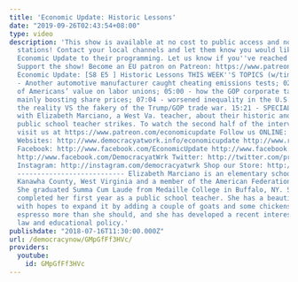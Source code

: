 ```yaml
---
title: 'Economic Update: Historic Lessons'
date: "2019-09-26T02:43:54+08:00"
type: video
description: 'This show is available at no cost to public access and non-profit community
  stations! Contact your local channels and let them know you would like them to add
  Economic Update to their programming. Let us know if you''ve reached out: info@democracyatwork.info
  Support the show! Become an EU patron on Patreon: https://www.patreon.com/economicupdate
  Economic Update: [S8 E5 ] Historic Lessons THIS WEEK''S TOPICS (w/timestamps): 00:57
  - Another automotive manufacturer caught cheating emissions tests; 02:39 - the reality
  of Americans’ value on labor unions; 05:00 - how the GOP corporate tax cuts are
  mainly boosting share prices; 07:04 - worsened inequality in the U.S.; 07:45 - and
  the reality VS the fakery of the Trump/GOP trade war. 15:21 - SPECIAL GUEST: Interview
  with Elizabeth Marciano, a West Va. teacher, about their historic and successful
  public school teacher strikes. To watch the second half of the interview, please
  visit us at https://www.patreon.com/economicupdate Follow us ONLINE: Patreon: https://www.patreon.com/economicupdate
  Websites: http://www.democracyatwork.info/economicupdate http://www.rdwolff.com
  Facebook: http://www.facebook.com/EconomicUpdate http://www.facebook.com/RichardDWolff
  http://www.facebook.com/DemocracyatWrk Twitter: http://twitter.com/profwolff http://twitter.com/democracyatwrk
  Instagram: http://instagram.com/democracyatwrk Shop our Store: http://bit.ly/2JkxIfy
  --------------------------- Elizabeth Marciano is an elementary school teacher in
  Kanawha County, West Virginia and a member of the American Federation of Teachers.
  She graduated Summa Cum Laude from Medaille College in Buffalo, NY. She has just
  completed her first year as a public school teacher. She has a beautiful family,
  with hopes to expand it by adding a couple of goats and some chickens. She loves
  espresso more than she should, and she has developed a recent interest in constitutional
  law and educational policy.'
publishdate: "2018-07-16T11:30:00.000Z"
url: /democracynow/GMpGfFf3HVc/
providers:
  youtube:
    id: GMpGfFf3HVc
---
```

